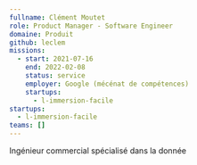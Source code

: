```yaml
---
fullname: Clément Moutet
role: Product Manager - Software Engineer
domaine: Produit
github: leclem
missions:
  - start: 2021-07-16
    end: 2022-02-08
    status: service
    employer: Google (mécénat de compétences)
    startups:
      - l-immersion-facile
startups:
  - l-immersion-facile
teams: []
---
```

Ingénieur commercial spécialisé dans la donnée